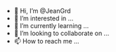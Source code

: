- 👋 Hi, I’m @JeanGrd
- 👀 I’m interested in ...
- 🌱 I’m currently learning ...
- 💞️ I’m looking to collaborate on ...
- 📫 How to reach me ...

<!---
JeanGrd/JeanGrd is a ✨ special ✨ repository because its `README.md` (this file) appears on your GitHub profile.
You can click the Preview link to take a look at your changes.
--->
